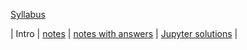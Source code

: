 [Syllabus](pdf/syllabus.pdf) 

| Intro | [notes](pdf/intro.pdf) | [notes with answers](pdf/intro-answers.pdf) | [Jupyter solutions](https://nbviewer.jupyter.org/github/blanton144/exex/blob/master/docs/notebooks/intro.ipynb) | 
